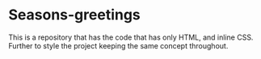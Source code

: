 # Seasons-greetings

This is a repository that has the code that has only HTML, and inline CSS. Further to style the project keeping the same concept throughout.
